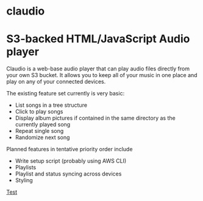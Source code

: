 claudio
=======

# S3-backed HTML/JavaScript Audio player

Claudio is a web-base audio player that can play audio files directly from your own S3 bucket. It allows you to keep all of your music in one place and play on any of your connected devices. 

The existing feature set currently is very basic:

+ List songs in a tree structure
+ Click to play songs
+ Display album pictures if contained in the same directory as the currently played song
+ Repeat single song
+ Randomize next song

Planned features in tentative priority order include

+ Write setup script (probably using AWS CLI)
+ Playlists
+ Playlist and status syncing across devices
+ Styling

[Test](https://askcli.s3.amazonaws.com/demo.html)